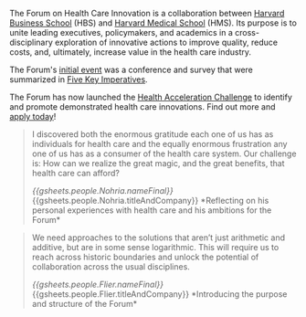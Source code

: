 The Forum on Health Care Innovation is a collaboration between [Harvard Business School]({{gsheets.links.hbs-main.url}}) (HBS) and [Harvard Medical School]({{gsheets.links.hms-main.url}}) (HMS). Its purpose is to unite leading executives, policymakers, and academics in a cross-disciplinary exploration of innovative actions to improve quality, reduce costs, and, ultimately, increase value in the health care industry.

The Forum's [initial event]({{gsheets.links.conference-2012-main.url}}) was a conference and survey that were summarized in [Five Key Imperatives]({{gsheets.links.conference-2012-5-imperatives.url}}).

The Forum has now launched the [Health Acceleration Challenge]({{gsheets.links.challenge-main.url}}) to identify and promote demonstrated health care innovations. Find out more and [apply today]({{gsheets.links.challenge-application.url}})!

<!-- quote from nohria -->
> I discovered both the enormous gratitude each one of us has as individuals for health care and the equally enormous frustration any one of us has as a consumer of the health care system. Our challenge is: How can we realize the great magic, and the great benefits, that health care can afford?
>
> <footer><cite title="{{gsheets.people.Nohria.nameFinal}}">{{gsheets.people.Nohria.nameFinal}}</cite>  
> {{gsheets.people.Nohria.titleAndCompany}}  
> *Reflecting on his personal experiences with health care and his ambitions for the Forum* 
> </footer>  

<!-- quote from flier -->
> We need approaches to the solutions that aren’t just arithmetic and additive, but are in some sense logarithmic. This will require us to reach across historic boundaries and unlock the potential of collaboration across the usual disciplines.
>
> <footer><cite title="{{gsheets.people.Flier.nameFinal}}">{{gsheets.people.Flier.nameFinal}}</cite>  
> {{gsheets.people.Flier.titleAndCompany}}  
> *Introducing the purpose and structure of the Forum* 
> </footer>
